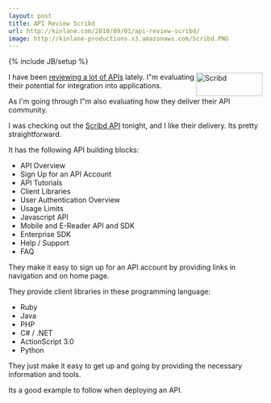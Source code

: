 ```yaml
---
layout: post
title: API Review Scribd
url: http://kinlane.com/2010/09/01/api-review-scribd/
image: http://kinlane-productions.s3.amazonaws.com/Scribd.PNG
---
```

{% include JB/setup %}
<p>
     <a href="http://www.scribd.com/developers" target="_blank"><img class="alignnone c1" title="Scribd" src="http://kinlane-productions.s3.amazonaws.com/Scribd.PNG"  width="132" height="46" align="right" /></a>I have been <a href="http://www.kinlane.com/2010/08/application-programming-interfaces-api/">reviewing a lot of APIs</a> lately. I"m evaluating their potential for integration into applications.
</p>

<p>
     As I'm going through I"m also evaluating how they deliver their API community.
</p>

<p>
     I was checking out the <a href="http://www.scribd.com/developers" target="_blank">Scribd API</a> tonight, and I like their delivery. Its pretty straightforward.
</p>

<p>
     It has the following API building blocks:
</p>
<ul class="mainlist">
     <li>API Overview
     </li>
     <li>Sign Up for an API Account
     </li>
     <li>API Tutorials
     </li>
     <li>Client Libraries
     </li>
     <li>User Authentication Overview
     </li>
     <li>Usage Limits
     </li>
     <li>Javascript API
     </li>
     <li>Mobile and E-Reader API and SDK
     </li>
     <li>Enterprise SDK
     </li>
     <li>Help / Support
     </li>
     <li>FAQ
     </li>
</ul>
<p>
     They make it easy to sign up for an API account by providing links in navigation and on home page.
</p>

<p>
     They provide client libraries in these programming language:
</p>
<ul class="mainlist">
     <li>Ruby
     </li>
     <li>Java
     </li>
     <li>PHP
     </li>
     <li>C# / .NET
     </li>
     <li>ActionScript 3.0
     </li>
     <li>Python
     </li>
</ul>
<p>
     They just make it easy to get up and going by providing the necessary information and tools.
</p>

<p>
     Its a good example to follow when deploying an API.
</p>